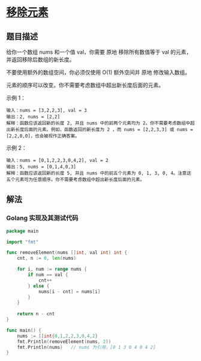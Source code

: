 # [移除元素](https://leetcode-cn.com/problems/remove-element)

## 题目描述

给你一个数组 nums 和一个值 val，你需要 原地 移除所有数值等于 val 的元素，并返回移除后数组的新长度。

不要使用额外的数组空间，你必须仅使用 O(1) 额外空间并 原地 修改输入数组。

元素的顺序可以改变。你不需要考虑数组中超出新长度后面的元素。


示例 1：

```
输入：nums = [3,2,2,3], val = 3
输出：2, nums = [2,2]
解释：函数应该返回新的长度 2, 并且 nums 中的前两个元素均为 2。你不需要考虑数组中超出新长度后面的元素。例如，函数返回的新长度为 2 ，而 nums = [2,2,3,3] 或 nums = [2,2,0,0]，也会被视作正确答案。
```

示例 2：

```
输入：nums = [0,1,2,2,3,0,4,2], val = 2
输出：5, nums = [0,1,4,0,3]
解释：函数应该返回新的长度 5, 并且 nums 中的前五个元素为 0, 1, 3, 0, 4。注意这五个元素可为任意顺序。你不需要考虑数组中超出新长度后面的元素。
```

## 解法

### Golang 实现及其测试代码

```go
package main

import "fmt"

func removeElement(nums []int, val int) int {
	cnt, n := 0, len(nums)

	for i, num := range nums {
		if num == val {
			cnt++
		} else {
			nums[i - cnt] = nums[i]
		}
	}
	
	return n - cnt
}

func main() {
	nums := []int{0,1,2,2,3,0,4,2}
	fmt.Println(removeElement(nums, 2))
	fmt.Println(nums)	// nums 为引用，[0 1 3 0 4 0 4 2]
}
```
